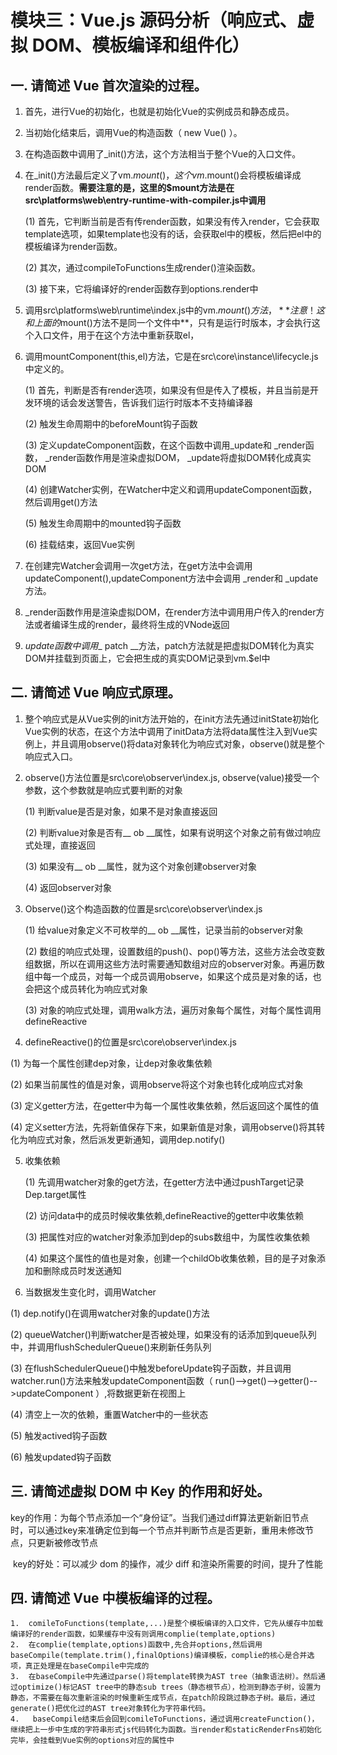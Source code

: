 # 模块三：Vue.js 源码分析（响应式、虚拟 DOM、模板编译和组件化）

## 一. 请简述 Vue 首次渲染的过程。

1. 首先，进行Vue的初始化，也就是初始化Vue的实例成员和静态成员。

 2. 当初始化结束后，调用Vue的构造函数（ new Vue() ）。

 3. 在构造函数中调用了_init()方法，这个方法相当于整个Vue的入口文件。

 4. 在_init()方法最后定义了vm.$mount()，这个vm.$mount()会将模板编译成render函数。**需要注意的是，这里的$mount方法是在src\platforms\web\entry-runtime-with-compiler.js中调用**

    (1)  首先，它判断当前是否有传render函数，如果没有传入render，它会获取template选项，如果template也没有的话，会获取el中的模板，然后把el中的模板编译为render函数。

    (2)  其次，通过compileToFunctions生成render()渲染函数。

    (3)  接下来，它将编译好的render函数存到options.render中

5. 调用src\platforms\web\runtime\index.js中的vm.$mount()方法，**注意！这和上面的$mount()方法不是同一个文件中**，只有是运行时版本，才会执行这个入口文件，用于在这个方法中重新获取el，

6. 调用mountComponent(this,el)方法，它是在src\core\instance\lifecycle.js中定义的。

   (1)  首先，判断是否有render选项，如果没有但是传入了模板，并且当前是开发环境的话会发送警告，告诉我们运行时版本不支持编译器

   (2)  触发生命周期中的beforeMount钩子函数

   (3)  定义updateComponent函数，在这个函数中调用_update和 _render函数， _render函数作用是渲染虚拟DOM， _update将虚拟DOM转化成真实DOM

   (4)  创建Watcher实例，在Watcher中定义和调用updateComponent函数，然后调用get()方法

   (5)  触发生命周期中的mounted钩子函数

   (6)  挂载结束，返回Vue实例

7.  在创建完Watcher会调用一次get方法，在get方法中会调用updateComponent(),updateComponent方法中会调用 _render和 _update方法。 
8.   _render函数作用是渲染虚拟DOM，在render方法中调用用户传入的render方法或者编译生成的render，最终将生成的VNode返回
9.   _update函数中调用__ patch __方法，patch方法就是把虚拟DOM转化为真实DOM并挂载到页面上，它会把生成的真实DOM记录到vm.$el中

## 二. 请简述 Vue 响应式原理。

1.  整个响应式是从Vue实例的init方法开始的，在init方法先通过initState初始化Vue实例的状态，在这个方法中调用了initData方法将data属性注入到Vue实例上，并且调用observe()将data对象转化为响应式对象，observe()就是整个响应式入口。

2. observe()方法位置是src\core\observer\index.js, observe(value)接受一个参数，这个参数就是响应式要判断的对象

   (1)  判断value是否是对象，如果不是对象直接返回

   (2)  判断value对象是否有__ ob __属性，如果有说明这个对象之前有做过响应式处理，直接返回

   (3)  如果没有__ ob __属性，就为这个对象创建observer对象

   (4)  返回observer对象

3. Observe()这个构造函数的位置是src\core\observer\index.js

   (1)  给value对象定义不可枚举的__ ob __属性，记录当前的observer对象

   (2)  数组的响应式处理，设置数组的push()、pop()等方法，这些方法会改变数组数据，所以在调用这些方法时需要通知数组对应的observer对象。再遍历数组中每一个成员，对每一个成员调用observe，如果这个成员是对象的话，也会把这个成员转化为响应式对象

   (3)  对象的响应式处理，调用walk方法，遍历对象每个属性，对每个属性调用defineReactive

4.  defineReactive()的位置是src\core\observer\index.js

   (1)  为每一个属性创建dep对象，让dep对象收集依赖

   (2)  如果当前属性的值是对象，调用observe将这个对象也转化成响应式对象

   (3)  定义getter方法，在getter中为每一个属性收集依赖，然后返回这个属性的值

   (4)  定义setter方法，先将新值保存下来，如果新值是对象，调用observe()将其转化为响应式对象，然后派发更新通知，调用dep.notify()

5. 收集依赖

   (1)  先调用watcher对象的get方法，在getter方法中通过pushTarget记录Dep.target属性

   (2)  访问data中的成员时候收集依赖,defineReactive的getter中收集依赖

   (3)  把属性对应的watcher对象添加到dep的subs数组中，为属性收集依赖

   (4)  如果这个属性的值也是对象，创建一个childOb收集依赖，目的是子对象添加和删除成员时发送通知

6.  当数据发生变化时，调用Watcher

   (1)  dep.notify()在调用watcher对象的update()方法

   (2)  queueWatcher()判断watcher是否被处理，如果没有的话添加到queue队列中，并调用flushSchedulerQueue()来刷新任务队列

   (3)  在flushSchedulerQueue()中触发beforeUpdate钩子函数，并且调用watcher.run()方法来触发updateComponent函数（  run()-->get()-->getter()-->updateComponent  ）,将数据更新在视图上

   (4)  清空上一次的依赖，重置Watcher中的一些状态

   (5)  触发actived钩子函数

   (6)  触发updated钩子函数

## 三. 请简述虚拟 DOM 中 Key 的作用和好处。

​	key的作用：为每个节点添加一个“身份证”。当我们通过diff算法更新新旧节点时，可以通过key来准确定位到每一个节点并判断节点是否更新，重用未修改节点，只更新被修改节点

​	key的好处：可以减少 dom 的操作，减少 diff 和渲染所需要的时间，提升了性能

## 四. 请简述 Vue 中模板编译的过程。

	1.  comileToFunctions(template,...)是整个模板编译的入口文件，它先从缓存中加载编译好的render函数，如果缓存中没有则调用complie(template,options)
 	2.  在complie(template,options)函数中,先合并options,然后调用baseCompile(template.trim(),finalOptions)编译模板，complie的核心是合并选项，真正处理是在baseCompile中完成的
 	3.  在baseCompile中先通过parse()将template转换为AST tree（抽象语法树）。然后通过optimize()标记AST tree中的静态sub trees（静态根节点），检测到静态子树，设置为静态，不需要在每次重新渲染的时候重新生成节点，在patch阶段跳过静态子树。最后，通过generate()把优化过的AST tree对象转化为字符串代码。
 	4.   baseCompile结束后会回到comileToFunctions，通过调用createFunction()，继续把上一步中生成的字符串形式js代码转化为函数。当render和staticRenderFns初始化完毕，会挂载到Vue实例的options对应的属性中
